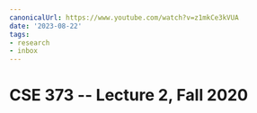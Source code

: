 ```yaml
---
canonicalUrl: https://www.youtube.com/watch?v=z1mkCe3kVUA
date: '2023-08-22'
tags:
- research
- inbox
---
```


# CSE 373 -- Lecture 2, Fall 2020